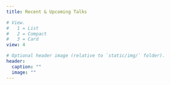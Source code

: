 ```yaml
---
title: Recent & Upcoming Talks

# View.
#   1 = List
#   2 = Compact
#   3 = Card
view: 4

# Optional header image (relative to `static/img/` folder).
header:
  caption: ""
  image: ""
---
```

